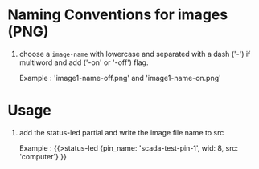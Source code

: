 # Naming Conventions for images (PNG)

1. choose a `image-name` with lowercase and separated with a dash ('-') if multiword and add ('-on' or '-off') flag.

    Example : 'image1-name-off.png' and 'image1-name-on.png'
    
# Usage

1. add the status-led partial and write the image file name to src

    Example : {{>status-led {pin_name: 'scada-test-pin-1', wid: 8, src: 'computer'} }}
